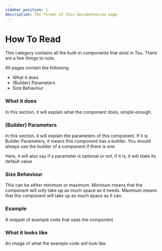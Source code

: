 ```yaml
---
sidebar_position: 1
description: The format of this documentation page
---
```


# How To Read

This category contains all the built-in components that exist in Tau. There are a few things to note.

All pages contain the following
- What it does
- (Builder) Parameters
- Size Behaviour

### What it does
In this section, it will explain what the component does, simple enough.

### (Builder) Parameters
In this section, it will explain the parameters of this component.
If it is Builder Parameters, it means this component has a builder.
You should always use the builder of a component if there is one.

Here, it will also say if a parameter is optional or not, if it is, it will state its default value

### Size Behaviour
This can be either minimum or maximum.
Minimum means that the component will only take up as much space as it needs.
Maximum means that the component will take up as much space as it can.

### Example
A snippet of example code that uses the component

### What it looks like
An image of what the example code will look like

